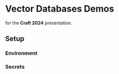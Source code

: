# Vector Databases Demos

for the **Craft 2024** presentation.

## Setup

### Environment

### Secrets
